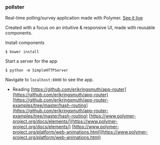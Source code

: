 ### pollster

Real-time polling/survey application made with Polymer. [See it live](http://tgolson.com/pollster/)

Created with a focus on an intuitive & responsive UI, made with reusable components.

Install components

```
$ bower install
```

Start a server for the app

```
$ python -m SimpleHTTPServer
```

Navigate to `localhost:8000` to see the app.

* Reading
[https://github.com/erikringsmuth/app-router](https://github.com/erikringsmuth/app-router)
[https://github.com/erikringsmuth/app-router-examples/tree/master/hash-routing](https://github.com/erikringsmuth/app-router-examples/tree/master/hash-routing)
[https://www.polymer-project.org/docs/elements/](https://www.polymer-project.org/docs/elements/)
[https://www.polymer-project.org/platform/web-animations.html](https://www.polymer-project.org/platform/web-animations.html)
